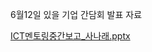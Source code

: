 6월12일 있을 기업 간담회 발표 자료


[ICT멘토링중간보고_사나래.pptx](https://github.com/user-attachments/files/15783375/ICT._.pptx)
